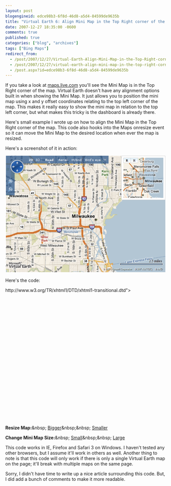 ```yaml
---
layout: post
blogengineid: edce98b3-6f8d-46d8-a5d4-84599de9635b
title: "Virtual Earth 6: Align Mini Map in the Top Right corner of the Map"
date: 2007-12-27 18:35:00 -0600
comments: true
published: true
categories: ["blog", "archives"]
tags: ["Bing Maps"]
redirect_from: 
  - /post/2007/12/27/Virtual-Earth-Align-Mini-Map-in-the-Top-Right-corner-of-the-Map
  - /post/2007/12/27/virtual-earth-align-mini-map-in-the-top-right-corner-of-the-map
  - /post.aspx?id=edce98b3-6f8d-46d8-a5d4-84599de9635b
---
```

<!-- more -->

If you take a look at <a href="http://maps.live.com/">maps.live.com</a> you'll see the Mini Map is in the Top Right corner of the map. Virtual Earth doesn't have any alignment options built in when showing the Mini Map. It just allows you to position the mini map using x and y offset coordinates relating to the top left corner of the map. This makes it really easy to show the mini map in relation to the top left corner, but what makes this tricky is the dashboard is already there.

Here's small example I wrote up on how to align the Mini Map in the Top Right corner of the map. This code also hooks into the Maps onresize event so it can move the Mini Map to the desired location when ever the map is resized.

Here's a screenshot of it in action:

<img src="/files/2009/6/20091227_Virtual_Earth_MiniMap_Align_Top_Right_Corner.png" alt="" />

Here's the code:

<!DOCTYPE html PUBLIC "-//W3C//DTD XHTML 1.0 Transitional//EN" "<a href="http://www.w3.org/TR/xhtml1/DTD/xhtml1-transitional.dtd">http://www.w3.org/TR/xhtml1/DTD/xhtml1-transitional.dtd</a>">
 <html>
 <head>
 <meta http-equiv="Content-Type" content="text/html; charset=utf-8">
 <script type="text/javascript" src="<a href="http://dev.virtualearth.net/mapcontrol/mapcontrol.ashx?v=6">http://dev.virtualearth.net/mapcontrol/mapcontrol.ashx?v=6</a>" mce_src="<a href="http://dev.virtualearth.net/mapcontrol/mapcontrol.ashx?v=6&quot;></script">http://dev.virtualearth.net/mapcontrol/mapcontrol.ashx?v=6"></script</a>>
 </head>

<body onload="PageLoad()">

<script type="text/javascript">
 var map = null;

var MiniMapSize = VEMiniMapSize.Small; // can also be set to VEMiniMapSize.Large

function PageLoad()
 {
     // Load the Map on the page when the page loads
     map = new VEMap('myMap');
     map.LoadMap(new VELatLong(47.6, -122.33), 7, VEMapStyle.Road);
     
     // Attach our onresize event handler
     map.AttachEvent("onresize", MapResize);
     
     // Show the Mini Map
     map.ShowMiniMap(0,0,MiniMapSize);
     
     // Align the position of the Mini Map where we want it
     RealignMiniMap();
 }

function MapResize(e)
 {
     // When the map is resized, Realign the position of the Mini Map
     RealignMiniMap();
 }

function RealignMiniMap()
 {
     // Realign the position of the Mini Map so it appears
     // where we want it - The Upper Right Corner
     var minimap = document.getElementById("MSVE_minimap");
     var xoffset = (GetMapWidth() - minimap.offsetWidth);
     map.ShowMiniMap(xoffset, 0, MiniMapSize);
     
     /// Hide the Mini Map resizer so the Mini Map cannot be resized
     document.getElementById("MSVE_minimap_resize").style.display = "none";
 }

function GetMapWidth()
 {   
     // Get the Width of the Map as an integer
     return document.getElementById("myMap").offsetWidth;
 }
 function GetMapHeight()
 {
     // Get the Height of the Map as an integer
     return document.getElementById("myMap").offsetHeight;
 }
 </script>

<div id="myMap" style="position:relative; width:550px; height:400px;"></div>



 **Resize Map:**&amp;nbsp;
 <a href="javascript:MakeMapBigger();" mce_href="javascript:MakeMapBigger();">Bigger</a>&amp;nbsp;&amp;nbsp;
 <a href="javascript:MakeMapSmaller();" mce_href="javascript:MakeMapSmaller();">Smaller</a>
 <script type="text/javascript">
     function MakeMapBigger()
     {
         var width = GetMapWidth();
         var height = GetMapHeight();
         map.Resize(width + 50, height);
     }
     function MakeMapSmaller()
     {
         var width = GetMapWidth();
         var height = GetMapHeight();
         map.Resize(width - 50, height);
     }
 </script>




 **Change Mini Map Size:**&amp;nbsp;
 <a href="javascript:SetMiniMapSize(VEMiniMapSize.Small);" mce_href="javascript:SetMiniMapSize(VEMiniMapSize.Small);">Small</a>&amp;nbsp;&amp;nbsp;
 <a href="javascript:SetMiniMapSize(VEMiniMapSize.Large);" mce_href="javascript:SetMiniMapSize(VEMiniMapSize.Large);">Large</a>
 <script type="text/javascript">
     function SetMiniMapSize(s)
     {
         // Set our global variable to the size we want
         MiniMapSize = s;
         
         // Show the Mini Map as our desired size
         map.ShowMiniMap(0,0,s);
         
         // Realign the Mini Map so it's in the desired position
         RealignMiniMap();
     }
 </script>

</body>
 </html>

This code works in IE, Firefox and Safari 3 on Windows. I haven't tested any other browsers, but I assume it'll work in others as well. Another thing to note is that this code will only work if there is only a single Virtual Earth map on the page; it'll break with multiple maps on the same page.

Sorry, I didn't have time to write up a nice article surrounding this code. But, I did add a bunch of comments to make it more readable.

 
